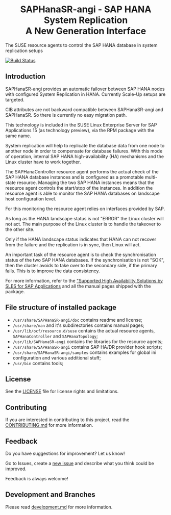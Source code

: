 # <div align="center"> SAPHanaSR-angi - SAP HANA System Replication <br> A New Generation Interface </div>

The SUSE resource agents to control the SAP HANA database in system replication setups

[![Build Status](https://github.com/SUSE/SAPHanaSR/actions/workflows/ChecksAndLinters.yml/badge.svg?branch=angi)](https://github.com/SUSE/SAPHanaSR/actions/workflows/ChecksAndLinters.yml/badge.svg?branch=angi)


## Introduction

SAPHanaSR-angi provides an automatic failover between SAP HANA nodes with configured System Replication in HANA. Currently Scale-Up setups are targeted.

CIB attributes are not backward compatible between SAPHanaSR-angi and SAPHanaSR. So there is currently no easy migration path.

This technology is included in the SUSE Linux Enterprise Server for SAP Applications 15 (as technology preview), via the RPM package with the same name.

System replication will help to replicate the database data from one node to another node in order to compensate for database failures. With this mode of operation, internal SAP HANA high-availability (HA) mechanisms and the Linux cluster have to work together.

The SAPHanaController resource agent performs the actual check of the SAP HANA database instances and is configured as a promotable multi-state resource.
Managing the two SAP HANA instances means that the resource agent controls the start/stop of the instances. In addition the resource agent is able to monitor the SAP HANA databases on landscape host configuration level.

For this monitoring the resource agent relies on interfaces provided by SAP.

As long as the HANA landscape status is not "ERROR" the Linux cluster will not act. The main purpose of the Linux cluster is to handle the takeover to the other site.

Only if the HANA landscape status indicates that HANA can not recover from the failure and the replication is in sync, then Linux will act.

An important task of the resource agent is to check the synchronisation status of the two SAP HANA databases. If the synchronisation is not "SOK", then the
cluster avoids to take over to the secondary side, if the primary fails. This is to improve the data consistency.

For more information, refer to the ["Supported High Availability Solutions by SLES for SAP Applications](https://documentation.suse.com/sles-sap/sap-ha-support/html/sap-ha-support/article-sap-ha-support.html) and all the manual pages shipped with the package.


## File structure of installed package

- `/usr/share/SAPHanaSR-angi/doc` contains readme and license;
- `/usr/share/man` and it's subdirectories contains manual pages;
- `/usr/lib/ocf/resource.d/suse` contains the actual resource agents, `SAPHanaController` and `SAPHanaTopology`;
- `/usr/lib/SAPHanaSR-angi` contains the libraries for the resource agents;
- `/usr/share/SAPHanaSR-angi` contains SAP HA/DR provider hook scripts;
- `/usr/share/SAPHanaSR-angi/samples` contains examples for global ini configuration and various additional stuff;
- `/usr/bin` contains tools;


## License

See the [LICENSE](LICENSE) file for license rights and limitations.


## Contributing

If you are interested in contributing to this project, read the [CONTRIBUTING.md](CONTRIBUTING.md) for more information.


## Feedback
Do you have suggestions for improvement? Let us know!

Go to Issues, create a [new issue](https://github.com/SUSE/SAPHanaSR/issues) and describe what you think could be improved.

Feedback is always welcome!


## Development and Branches
Please read [development.md](development.md) for more information.


